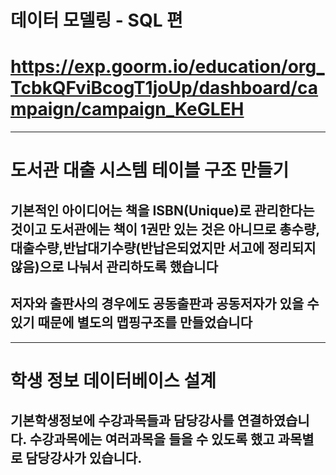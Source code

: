 # 데이터 모델링 - SQL 편

# https://exp.goorm.io/education/org_TcbkQFviBcogT1joUp/dashboard/campaign/campaign_KeGLEH
-------------------------
# 도서관 대출 시스템 테이블 구조 만들기
## 기본적인 아이디어는 책을 ISBN(Unique)로 관리한다는 것이고 도서관에는 책이 1권만 있는 것은 아니므로 총수량,대출수량,반납대기수량(반납은되었지만 서고에 정리되지않음)으로 나눠서 관리하도록 했습니다
## 저자와 출판사의 경우에도 공동출판과 공동저자가 있을 수 있기 때문에 별도의 맵핑구조를 만들었습니다
--------------------
# 학생 정보 데이터베이스 설계
## 기본학생정보에 수강과목들과 담당강사를 연결하였습니다. 수강과목에는 여러과목을 들을 수 있도록 했고 과목별로 담당강사가 있습니다.
